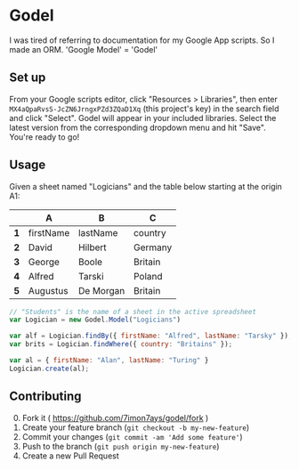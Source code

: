 # Godel

I was tired of referring to documentation for my Google App scripts. So I made
an ORM. 'Google Model' = 'Godel'

## Set up

From your Google scripts editor, click "Resources > Libraries", then enter `MX4aQpaRvsS-JcZN6JrngxPZd3ZQaD1Xq` (this project's key) in the search field and click "Select". Godel will appear in your included libraries. Select the latest version from the corresponding dropdown menu and hit "Save". You're ready to go!

## Usage

Given a sheet named "Logicians" and the table below starting at the origin A1:

|       |     A     |     B    |     C    |
|-------|-----------|----------|----------|
| **1** | firstName | lastName |  country |
| **2** | David     | Hilbert  |  Germany |
| **3** | George    | Boole    |  Britain |
| **4** | Alfred    | Tarski   |  Poland  |
| **5** | Augustus  | De Morgan|  Britain |


```js
// "Students" is the name of a sheet in the active spreadsheet
var Logician = new Godel.Model("Logicians") 

var alf = Logician.findBy({ firstName: "Alfred", lastName: "Tarsky" });
var brits = Logician.findWhere({ country: "Britains" });

var al = { firstName: "Alan", lastName: "Turing" }
Logician.create(al);
```

## Contributing

0. Fork it ( https://github.com/7imon7ays/godel/fork )
0. Create your feature branch (`git checkout -b my-new-feature`)
0. Commit your changes (`git commit -am 'Add some feature'`)
0. Push to the branch (`git push origin my-new-feature`)
0. Create a new Pull Request

